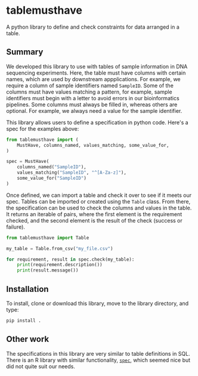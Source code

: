 # tablemusthave

A python library to define and check constraints for data arranged in a table.

## Summary

We developed this library to use with tables of sample information in
DNA sequencing experiments.  Here, the table must have columns with
certain names, which are used by downstream appplications. For
example, we require a column of sample identifiers named `SampleID`.
Some of the columns must have values matching a pattern, for example,
sample identifiers must begin with a letter to avoid errors in our
bioinformatics pipelines. Some columns must always be filled in,
whereas others are optional.  For example, we always need a value for
the sample identifier.

This library allows users to define a specification in python code.
Here's a spec for the examples above:

```python
from tablemusthave import (
    MustHave, columns_named, values_matching, some_value_for,
)

spec = MustHave(
    columns_named("SampleID"),
    values_matching("SampleID", "^[A-Za-z]"),
    some_value_for("SampleID")
)
```

Once defined, we can import a table and check it over to see if it
meets our spec.  Tables can be imported or created using the `Table`
class.  From there, the specification can be used to check the columns
and values in the table.  It returns an iterable of pairs, where the
first element is the requirement checked, and the second element is
the result of the check (success or failure).

```python
from tablemusthave import Table

my_table = Table.from_csv("my_file.csv")

for requirement, result in spec.check(my_table):
    print(requirement.description())
    print(result.message())
```

## Installation

To install, clone or download this library, move to the library
directory, and type:

```python
pip install .
```

## Other work

The specifications in this library are very similar to table
definitions in SQL. There is an R library with similar functionality,
[`spec`](https://cran.r-project.org/web/packages/spec/), which seemed
nice but did not quite suit our needs.
